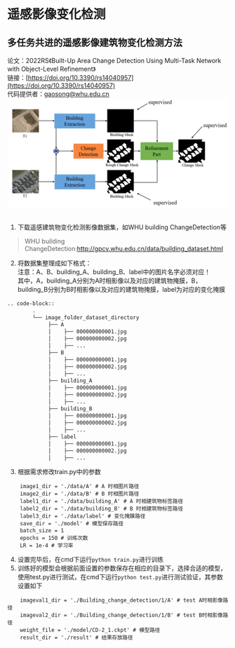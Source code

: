 # 遥感影像变化检测
## 多任务共进的遥感影像建筑物变化检测方法
论文：2022RS《Built-Up Area Change Detection Using Multi-Task Network with Object-Level Refinement》  
链接：[https://doi.org/10.3390/rs14040957](https://doi.org/10.3390/rs14040957)  
代码提供者：[gaosong@whu.edu.cn](gaosong@whu.edu.cn)  
![网络示意图](image.png)
&emsp;
1. 下载遥感建筑物变化检测影像数据集，如WHU building ChangeDetection等
>WHU building ChangeDetection:http://gpcv.whu.edu.cn/data/building_dataset.html
2. 将数据集整理成如下格式：  
注意：A、B、building_A、building_B、label中的图片名字必须对应！  
其中，A，building_A分别为A时相影像以及对应的建筑物掩膜，B，building_B分别为B时相影像以及对应的建筑物掩膜，label为对应的变化掩膜

```
.. code-block::
        .
        └── image_folder_dataset_directory
             ├── A
             │    ├── 000000000001.jpg
             │    ├── 000000000002.jpg
             │    ├── ...
             ├── B
             │    ├── 000000000001.jpg
             │    ├── 000000000002.jpg
             │    ├── ...
             ├── building_A
             │    ├── 000000000001.jpg
             │    ├── 000000000002.jpg
             │    ├── ...
             ├── building_B
             │    ├── 000000000001.jpg
             │    ├── 000000000002.jpg
             │    ├── ...
             ├── label
             │    ├── 000000000001.jpg
             │    ├── 000000000002.jpg
             │    ├── ...
```
3. 根据需求修改train.py中的参数   
```
    image1_dir = './data/A' # A 时相图片路径
    image2_dir = './data/B' # B 时相图片路径
    label1_dir = './data/building_A' # A 时相建筑物标签路径
    label2_dir = './data/building_B' # B 时相建筑物标签路径
    label3_dir = './data/label' # 变化掩膜路径
    save_dir = './model' # 模型保存路径
    batch_size = 1 
    epochs = 150 # 训练次数
    LR = 1e-4 # 学习率
```
4. 设置完毕后，在cmd下运行``python train.py``进行训练
5. 训练好的模型会根据前面设置的参数保存在相应的目录下，选择合适的模型，使用test.py进行测试，在cmd下运行``python test.py``进行测试验证，其参数设置如下   
```
    imageval1_dir = './Building_change_detection/1/A' # test A时相影像路径
    imageval2_dir = './Building_change_detection/1/B' # test B时相影像路径
    weight_file = './model/CD-2_1.ckpt' # 模型路径
    result_dir = './result' # 结果存放路径
```